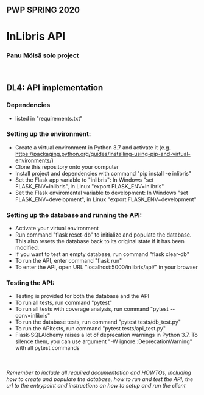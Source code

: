 ## PWP SPRING 2020
# InLibris API

### Panu Mölsä solo project
<br/>

## DL4: API implementation

### Dependencies
* listed in "requirements.txt"

### Setting up the environment:
* Create a virtual environment in Python 3.7 and activate it (e.g. https://packaging.python.org/guides/installing-using-pip-and-virtual-environments/)
* Clone this repository onto your computer
* Install project and dependencies with command "pip install -e inlibris"
* Set the Flask app variable to "inlibris": In Windows "set FLASK_ENV=inlibris", in Linux "export FLASK_ENV=inlibris"
* Set the Flask enviromental variable to development: In Windows "set FLASK_ENV=development", in Linux "export FLASK_ENV=development"

### Setting up the database and running the API:

* Activate your virtual environment
* Run command "flask reset-db" to initialize and populate the database. This also resets the database back to its original state if it has been modified.
* If you want to test an empty database, run command "flask clear-db"
* To run the API, enter command "flask run"
* To enter the API, open URL "localhost:5000/inlibris/api/" in your browser

### Testing the API:

* Testing is provided for both the database and the API
* To run all tests, run command "pytest"
* To run all tests with coverage analysis, run command "pytest --conv=inlibris"
* To run the database tests, run command "pytest tests/db_test.py"
* To run the APItests, run command "pytest tests/api_test.py"
* Flask-SQLAlchemy raises a lot of deprecation warnings in Python 3.7. To silence them, you can use argument "-W ignore::DeprecationWarning" with all pytest commands

<br/><br/>
*Remember to include all required documentation and HOWTOs, including how to create and populate the database, how to run and test the API, the url to the entrypoint and instructions on how to setup and run the client*


